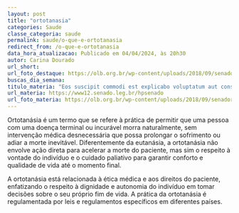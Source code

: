 ```yaml
---
layout: post
title: "ortotanasia"
categories: Saude
classe_categoria: saude
permalink: saude/o-que-e-ortotanasia
redirect_from: /o-que-e-ortotanasia
data_hora_atualizacao: Publicado em 04/04/2024, às 20h30
autor: Carina Dourado
url_short: 
url_foto_destaque: https://olb.org.br/wp-content/uploads/2018/09/senador.jpg
buscas_dia_semana: 
titulo_materia: "Eos suscipit commodi est explicabo voluptatum aut consequatur"
url_materia: https://www12.senado.leg.br/hpsenado
url_foto_materia: https://olb.org.br/wp-content/uploads/2018/09/senador.jpg
---
```

Ortotanásia é um termo que se refere à prática de permitir que uma pessoa com uma doença terminal ou incurável morra naturalmente, sem intervenção médica desnecessária que possa prolongar o sofrimento ou adiar a morte inevitável. Diferentemente da eutanásia, a ortotanásia não envolve ação direta para acelerar a morte do paciente, mas sim o respeito à vontade do indivíduo e o cuidado paliativo para garantir conforto e qualidade de vida até o momento final. 

A ortotanásia está relacionada à ética médica e aos direitos do paciente, enfatizando o respeito à dignidade e autonomia do indivíduo em tomar decisões sobre o seu próprio fim de vida. A prática da ortotanásia é regulamentada por leis e regulamentos específicos em diferentes países.

